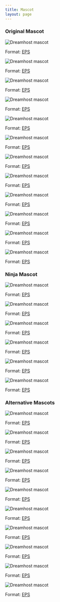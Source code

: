 ```yaml
---
title: Mascot
layout: page
---
```


<div class="u-clearfix">
<h3>Original Mascot</h3>
	<div class="g-1_6">
		<img class="m-bottom-0 p-bottom-0" src="{{site.baseurl}}/assets/images/mascot/m-1-1.png" alt="Dreamhost mascot" />
		<p class="p-2 bg-c-g100">Format: <a href="{{site.baseurl}}/assets/downloads/mascot/m-1-1.eps">EPS</a></p>
	</div>
	<div class="g-1_6">
		<img class="m-bottom-0 p-bottom-0" src="{{site.baseurl}}/assets/images/mascot/m-1-2.png" alt="Dreamhost mascot" />
		<p class="p-2 bg-c-g100">Format: <a href="{{site.baseurl}}/assets/downloads/mascot/m-1-2.eps">EPS</a></p>
	</div>
	<div class="g-1_6">
		<img class="m-bottom-0 p-bottom-0" src="{{site.baseurl}}/assets/images/mascot/m-1-3.png" alt="Dreamhost mascot" />
		<p class="p-2 bg-c-g100">Format: <a href="{{site.baseurl}}/assets/downloads/mascot/m-1-3.eps">EPS</a></p>
	</div>
	<div class="g-1_6">
		<img class="m-bottom-0 p-bottom-0" src="{{site.baseurl}}/assets/images/mascot/m-1-4.png" alt="Dreamhost mascot" />
		<p class="p-2 bg-c-g100">Format: <a href="{{site.baseurl}}/assets/downloads/mascot/m-1-4.eps">EPS</a></p>
	</div>
	<div class="g-1_6">
		<img class="m-bottom-0 p-bottom-0" src="{{site.baseurl}}/assets/images/mascot/m-1-5.png" alt="Dreamhost mascot" />
		<p class="p-2 bg-c-g100">Format: <a href="{{site.baseurl}}/assets/downloads/mascot/m-1-5.eps">EPS</a></p>
	</div>
	<div class="g-1_6">
		<img class="m-bottom-0 p-bottom-0" src="{{site.baseurl}}/assets/images/mascot/m-1-6.png" alt="Dreamhost mascot" />
		<p class="p-2 bg-c-g100">Format: <a href="{{site.baseurl}}/assets/downloads/mascot/m-1-6.eps">EPS</a></p>
	</div>
</div>

<div class="u-clearfix m-bottom-4">
	<div class="g-1_6">
		<img class="m-bottom-0 p-bottom-0" src="{{site.baseurl}}/assets/images/mascot/m-1-7.png" alt="Dreamhost mascot" />
		<p class="p-2 bg-c-g100">Format: <a href="{{site.baseurl}}/assets/downloads/mascot/m-1-7.eps">EPS</a></p>
	</div>
	<div class="g-1_6">
		<img class="m-bottom-0 p-bottom-0" src="{{site.baseurl}}/assets/images/mascot/m-3-1.png" alt="Dreamhost mascot" />
		<p class="p-2 bg-c-g100">Format: <a href="{{site.baseurl}}/assets/downloads/mascot/m-3-1.eps">EPS</a></p>
	</div>
	<div class="g-1_6">
		<img class="m-bottom-0 p-bottom-0" src="{{site.baseurl}}/assets/images/mascot/m-3-2.png" alt="Dreamhost mascot" />
		<p class="p-2 bg-c-g100">Format: <a href="{{site.baseurl}}/assets/downloads/mascot/m-3-2.eps">EPS</a></p>
	</div>
	<div class="g-1_6">
		<img class="m-bottom-0 p-bottom-0" src="{{site.baseurl}}/assets/images/mascot/m-3-3.png" alt="Dreamhost mascot" />
		<p class="p-2 bg-c-g100">Format: <a href="{{site.baseurl}}/assets/downloads/mascot/m-3-3.eps">EPS</a></p>
	</div>
	<div class="g-1_6">
		<img class="m-bottom-0 p-bottom-0" src="{{site.baseurl}}/assets/images/mascot/m-3-4.png" alt="Dreamhost mascot" />
		<p class="p-2 bg-c-g100">Format: <a href="{{site.baseurl}}/assets/downloads/mascot/m-3-4.eps">EPS</a></p>
	</div>
	<div class="g-1_6">
		<img class="m-bottom-0 p-bottom-0" src="{{site.baseurl}}/assets/images/mascot/m-3-5.png" alt="Dreamhost mascot" />
		<p class="p-2 bg-c-g100">Format: <a href="{{site.baseurl}}/assets/downloads/mascot/m-3-5.eps">EPS</a></p>
	</div>
</div>
<div class="u-clearfix m-bottom-4">
<h3>Ninja Mascot</h3>
<div class="g-1_6"><img class="m-bottom-0 p-bottom-0" src="{{site.baseurl}}/assets/images/mascot/m-2-1.png" alt="Dreamhost mascot" /><p class="p-2 bg-c-g100">Format: <a href="{{site.baseurl}}/assets/downloads/mascot/m-2-1.eps">EPS</a></p></div>
<div class="g-1_6"><img class="m-bottom-0 p-bottom-0" src="{{site.baseurl}}/assets/images/mascot/m-2-2.png" alt="Dreamhost mascot" /><p class="p-2 bg-c-g100">Format: <a href="{{site.baseurl}}/assets/downloads/mascot/m-2-2.eps">EPS</a></p></div>
<div class="g-1_6"><img class="m-bottom-0 p-bottom-0" src="{{site.baseurl}}/assets/images/mascot/m-2-3.png" alt="Dreamhost mascot" /><p class="p-2 bg-c-g100">Format: <a href="{{site.baseurl}}/assets/downloads/mascot/m-2-3.eps">EPS</a></p></div>
<div class="g-1_6"><img class="m-bottom-0 p-bottom-0" src="{{site.baseurl}}/assets/images/mascot/m-2-4.png" alt="Dreamhost mascot" /><p class="p-2 bg-c-g100">Format: <a href="{{site.baseurl}}/assets/downloads/mascot/m-2-4.eps">EPS</a></p></div>
<div class="g-1_6"><img class="m-bottom-0 p-bottom-0" src="{{site.baseurl}}/assets/images/mascot/m-2-5.png" alt="Dreamhost mascot" /><p class="p-2 bg-c-g100">Format: <a href="{{site.baseurl}}/assets/downloads/mascot/m-2-5.eps">EPS</a></p></div>
<div class="g-1_6"><img class="m-bottom-0 p-bottom-0" src="{{site.baseurl}}/assets/images/mascot/m-2-6.png" alt="Dreamhost mascot" /><p class="p-2 bg-c-g100">Format: <a href="{{site.baseurl}}/assets/downloads/mascot/m-2-6.eps">EPS</a></p></div>
</div>

<div class="u-clearfix">
<h3>Alternative Mascots</h3>
<div class="g-1_6"><img class="m-bottom-0 p-bottom-0" src="{{site.baseurl}}/assets/images/mascot/m-4-1.png" alt="Dreamhost mascot" /><p class="p-2 bg-c-g100">Format: <a href="{{site.baseurl}}/assets/downloads/mascot/m-4-1.eps">EPS</a></p></div>
<div class="g-1_6"><img class="m-bottom-0 p-bottom-0" src="{{site.baseurl}}/assets/images/mascot/m-4-2.png" alt="Dreamhost mascot" /><p class="p-2 bg-c-g100">Format: <a href="{{site.baseurl}}/assets/downloads/mascot/m-4-2.eps">EPS</a></p></div>
<div class="g-1_6"><img class="m-bottom-0 p-bottom-0" src="{{site.baseurl}}/assets/images/mascot/m-4-3.png" alt="Dreamhost mascot" /><p class="p-2 bg-c-g100">Format: <a href="{{site.baseurl}}/assets/downloads/mascot/m-4-3.eps">EPS</a></p></div>
<div class="g-1_6"><img class="m-bottom-0 p-bottom-0" src="{{site.baseurl}}/assets/images/mascot/m-4-4.png" alt="Dreamhost mascot" /><p class="p-2 bg-c-g100">Format: <a href="{{site.baseurl}}/assets/downloads/mascot/m-4-4.eps">EPS</a></p></div>
<div class="g-1_6"><img class="m-bottom-0 p-bottom-0" src="{{site.baseurl}}/assets/images/mascot/m-4-5.png" alt="Dreamhost mascot" /><p class="p-2 bg-c-g100">Format: <a href="{{site.baseurl}}/assets/downloads/mascot/m-4-5.eps">EPS</a></p></div>
<div class="g-1_6"><img class="m-bottom-0 p-bottom-0" src="{{site.baseurl}}/assets/images/mascot/m-4-6.png" alt="Dreamhost mascot" /><p class="p-2 bg-c-g100">Format: <a href="{{site.baseurl}}/assets/downloads/mascot/m-4-6.eps">EPS</a></p></div>
</div>
<div class="u-clearfix m-bottom-4">
<div class="g-1_6"><img class="m-bottom-0 p-bottom-0" src="{{site.baseurl}}/assets/images/mascot/m-4-7.png" alt="Dreamhost mascot" /><p class="p-2 bg-c-g100">Format: <a href="{{site.baseurl}}/assets/downloads/mascot/m-4-7.eps">EPS</a></p></div>
<div class="g-1_6"><img class="m-bottom-0 p-bottom-0" src="{{site.baseurl}}/assets/images/mascot/m-4-8.png" alt="Dreamhost mascot" /><p class="p-2 bg-c-g100">Format: <a href="{{site.baseurl}}/assets/downloads/mascot/m-4-8.eps">EPS</a></p></div>
<div class="g-1_6"><img class="m-bottom-0 p-bottom-0" src="{{site.baseurl}}/assets/images/mascot/m-4-9.png" alt="Dreamhost mascot" /><p class="p-2 bg-c-g100">Format: <a href="{{site.baseurl}}/assets/downloads/mascot/m-4-9.eps">EPS</a></p></div>
<div class="g-1_6"><img class="m-bottom-0 p-bottom-0" src="{{site.baseurl}}/assets/images/mascot/m-4-10.png" alt="Dreamhost mascot" /><p class="p-2 bg-c-g100">Format: <a href="{{site.baseurl}}/assets/downloads/mascot/m-4-10.eps">EPS</a></p></div>
</div>
